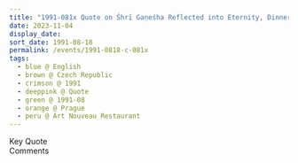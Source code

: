 ```yaml
---
title: "1991-081x Quote on Śhrī Gaṇeśha Reflected into Eternity, Dinner, Art Nouveau Restaurant, Prague, Czech Republic (year not sure)"
date: 2023-11-04
display_date: 
sort_date: 1991-08-18
permalink: /events/1991-0818-c-081x
tags:
  - blue @ English
  - brown @ Czech Republic
  - crimson @ 1991
  - deeppink @ Quote
  - green @ 1991-08
  - orange @ Prague
  - peru @ Art Nouveau Restaurant
---
```


<wave-list>
  <list-title color="green" width="75">Key Quote</list-title>
  <list-item color="BlanchedAlmond"  width="200"></list-item>
  <list-item color="Lavender"></list-item>
  <list-item color="BlanchedAlmond"></list-item>
</wave-list>

<br>

<wave-list>
  <list-title color="green" width="75">Comments</list-title>
  <list-item color="BlanchedAlmond"  width="200"></list-item>
  <list-item color="Lavender"></list-item>
  <list-item color="BlanchedAlmond"></list-item>
</wave-list>